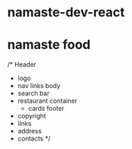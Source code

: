 # namaste-dev-react



# namaste food
/*
Header
  - logo
  - nav links
body
 - search bar
 -  restaurant container
    - cards
footer
 - copyright
 - links
 - address
 - contacts
*/
